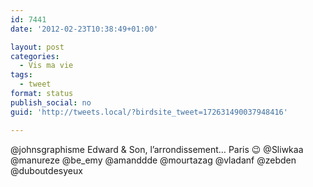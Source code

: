 ```yaml
---
id: 7441
date: '2012-02-23T10:38:49+01:00'

layout: post
categories:
  - Vis ma vie
tags:
  - tweet
format: status
publish_social: no
guid: 'http://tweets.local/?birdsite_tweet=172631490037948416'

---
```


@johnsgraphisme Edward &amp; Son, l’arrondissement… Paris 😉 @Sliwkaa @manureze @be\_emy @amanddde @mourtazag @vladanf @zebden @duboutdesyeux